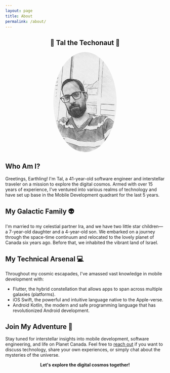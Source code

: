 ```yaml
---
layout: page
title: About
permalink: /about/
---
```



<div style="text-align:center;">
  <h2>🚀 Tal the Techonaut 🚀</h2>
  <p>
    <img src="/assets/images/profile_picture.jpg" alt="Tal's profile picture" style="border-radius: 50%; width: 200px;">
  </p>
</div>

## Who Am I?

Greetings, Earthling! I'm Tal, a 41-year-old software engineer and interstellar traveler on a mission to explore the digital cosmos. Armed with over 15 years of experience, I've ventured into various realms of technology and have set up base in the Mobile Development quadrant for the last 5 years.

## My Galactic Family 👽

I'm married to my celestial partner Ira, and we have two little star children—a 7-year-old daughter and a 4-year-old son. We embarked on a journey through the space-time continuum and relocated to the lovely planet of Canada six years ago. Before that, we inhabited the vibrant land of Israel.

## My Technical Arsenal 💻

Throughout my cosmic escapades, I've amassed vast knowledge in mobile development with:

- Flutter, the hybrid constellation that allows apps to span across multiple galaxies (platforms).
- iOS Swift, the powerful and intuitive language native to the Apple-verse.
- Android Kotlin, the modern and safe programming language that has revolutionized Android development.

## Join My Adventure 🌌

Stay tuned for interstellar insights into mobile development, software engineering, and life on Planet Canada. Feel free to [reach out](mailto:talnirapps@gmails.com) if you want to discuss technology, share your own experiences, or simply chat about the mysteries of the universe.

<div style="text-align:center;">
  <p>
    <strong>Let's explore the digital cosmos together!</strong>
  </p>
</div>